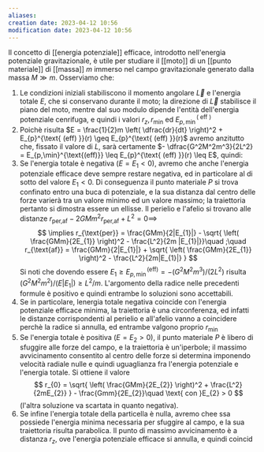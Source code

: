 ```yaml
---
aliases: 
creation date: 2023-04-12 10:56
modification date: 2023-04-12 10:56
---
```


Il concetto di [[energia potenziale]] efficace, introdotto nell'energia potenziale gravitazionale, è utile per studiare il [[moto]] di un [[punto materiale]] di [[massa]] $m$ immerso nel campo gravitazionale generato dalla massa $M \gg m$. 
Osserviamo che:
1. Le condizioni iniziali stabiliscono il momento angolare $\vec{L}$ e l'energia totale $E$, che si conservano durante il moto; la direzione di $\vec{L}$ stabilisce il piano del moto, mentre dal suo modulo dipende l'entità dell'energia potenziale cenrifuga, e quindi i valori $r_{z},r_{\min}$ ed $E_{p,\min}^{(\text{ eff })}$
2. Poichè risulta $E = \frac{1}{2}m \left( \dfrac{dr}{dt} \right)^2 + E_{p}^{\text{ (eff) }}(r) \geq E_{p}^{\text{ (eff) }}(r)$ avremo anzitutto che, fissato il valore di $L$, sarà certamente $- \dfrac{G^2M^2m^3}{2L^2} = E_{p,\min}^{\text{(eff)}} \leq E_{p}^{\text{ (eff) }}(r) \leq E$, quindi:
3. Se l'energia totale è negativa $(E = E_{1} < 0)$, avremo che anche l'energia potenziale efficace deve sempre restare negativa, ed in particolare al di sotto del valore $E_{1} < 0$. Di conseguenza il punto materiale $P$ si trova confinato entro una buca di potenziale, e la sua distanza dal centro delle forze varierà tra un valore minimo ed un valore massimo; la traiettoria pertanto si dimostra essere un ellisse.
   Il perielio e l'afelio si trovano alle distanze $r_{\text{per,af}} - 2GMm^2r_{\text{per,af}} + L^2 = 0 \implies$
   $$ \implies r_{\text{per}} = \frac{GMm}{2|E_{1}|} - \sqrt{ \left( \frac{GMm}{2E_{1}} \right)^2 - \frac{L^2}{2m |E_{1}|}}\quad ;\quad r_{\text{af}} = \frac{GMm}{2|E_{1}|} + \sqrt{ \left( \frac{GMm}{2E_{1}} \right)^2 - \frac{L^2}{2m|E_{1}|} } $$
   Si noti che dovendo essere $E_{1} \geq E_{p,\min}^{\text{(eff)}} = -(G^2M^2m^3 )/(2L^2)$ risulta $(G^2M^2m^2) / (E|E_{1}|) \geq L^2 / m$.
   L'argomento della radice nelle precedenti formule è positivo e quindi entrambe lo soluzioni sono accettabili.
4. Se in particolare, lenergia totale negativa coincide con l'energia potenziale efficace minima, la traiettoria è una circonferenza, ed infatti le distanze corrispondenti al perielio e all'afelio vanno a coincidere perchè la radice si annulla, ed entrambe valgono proprio $r_{\min}$
5. Se l'energia totale è positiva $(E = E_{2} > 0)$, il punto materiale $P$ è libero di sfuggire alle forze del campo, e la traiettoria è un'iperbole; il massimo avvicinamento consentito al centro delle forze si determina imponendo velocità radiale nulle e quindi uguaglianza fra l'energia potenziale e l'energia totale. Si ottiene il valore
   $$ r_{0} = \sqrt{ \left( \frac{GMm}{2E_{2}} \right)^2 + \frac{L^2}{2mE_{2}} } - \frac{Gmm}{2E_{2}}\quad \text{ con }E_{2} > 0 $$
   (l'altra soluzione va scartata in quanto negativa).
6. Se infine l'energia totale della particella è nulla, avremo chee ssa possiede l'energia minima necessaria per sfuggire al campo, e la sua traiettoria risulta parabolica. Il punto di massimo avvicinamento è a distanza $r_{z}$, ove l'energia potenziale efficace si annulla, e quindi coincid